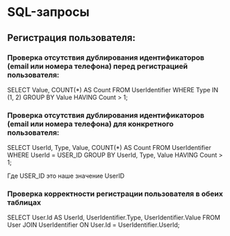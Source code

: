 # SQL-запросы

## Регистрация пользователя:

### Проверка отсутствия дублирования идентификаторов (email или номера телефона) перед регистрацией пользователя:
SELECT Value, COUNT(*) AS Count
FROM UserIdentifier
WHERE Type IN (1, 2)
GROUP BY Value
HAVING Count > 1;

### Проверка отсутствия дублирования идентификаторов (email или номера телефона) для конкретного пользователя:
SELECT UserId, Type, Value, COUNT(*) AS Count
FROM UserIdentifier
WHERE UserId = USER_ID
GROUP BY UserId, Type, Value
HAVING Count > 1;

Где USER_ID это наше значение UserID

### Проверка корректности регистрации пользователя в обеих таблицах
SELECT User.Id AS UserId, UserIdentifier.Type, UserIdentifier.Value
FROM User
JOIN UserIdentifier ON User.Id = UserIdentifier.UserId;